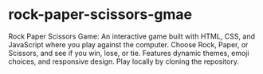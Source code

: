 # rock-paper-scissors-gmae
Rock Paper Scissors Game: An interactive game built with HTML, CSS, and JavaScript where you play against the computer. Choose Rock, Paper, or Scissors, and see if you win, lose, or tie. Features dynamic themes, emoji choices, and responsive design. Play locally by cloning the repository.
